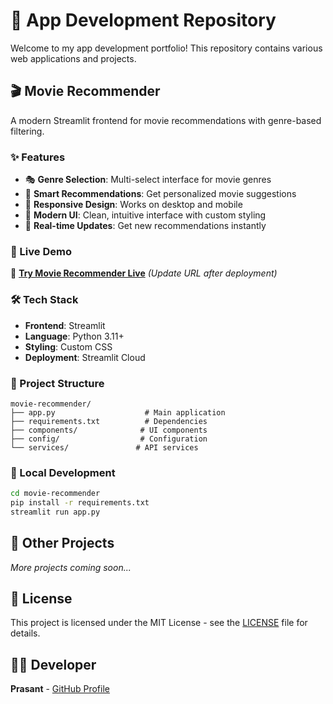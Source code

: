 # 📱 App Development Repository

Welcome to my app development portfolio! This repository contains various web applications and projects.

## 🎬 Movie Recommender

A modern Streamlit frontend for movie recommendations with genre-based filtering.

### ✨ Features
- 🎭 **Genre Selection**: Multi-select interface for movie genres
- 🎯 **Smart Recommendations**: Get personalized movie suggestions
- 📱 **Responsive Design**: Works on desktop and mobile
- 🎨 **Modern UI**: Clean, intuitive interface with custom styling
- 🔄 **Real-time Updates**: Get new recommendations instantly

### 🚀 Live Demo
🔗 **[Try Movie Recommender Live](https://movie-recommender-prasant.streamlit.app)** *(Update URL after deployment)*

### 🛠️ Tech Stack
- **Frontend**: Streamlit
- **Language**: Python 3.11+
- **Styling**: Custom CSS
- **Deployment**: Streamlit Cloud

### 📁 Project Structure
```
movie-recommender/
├── app.py                    # Main application
├── requirements.txt          # Dependencies
├── components/              # UI components
├── config/                  # Configuration
└── services/               # API services
```

### 🔧 Local Development
```bash
cd movie-recommender
pip install -r requirements.txt
streamlit run app.py
```

## 🚀 Other Projects

*More projects coming soon...*

## 📄 License

This project is licensed under the MIT License - see the [LICENSE](LICENSE) file for details.

## 👨‍💻 Developer

**Prasant** - [GitHub Profile](https://github.com/prasant2030)